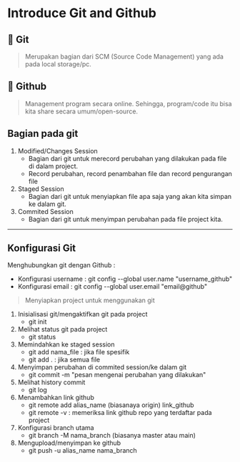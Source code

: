 # Introduce Git and Github
## 🚧 Git
>Merupakan bagian dari SCM (Source Code Management) yang ada pada local storage/pc.

## 🚧 Github
>Management program secara online. Sehingga, program/code itu bisa kita share secara umum/open-source.

## Bagian pada git
1. Modified/Changes Session
   * Bagian dari git untuk merecord perubahan yang dilakukan pada file di dalam project.
   * Record perubahan, record penambahan file dan record pengurangan file
2. Staged Session
   * Bagian dari git untuk menyiapkan file apa saja yang akan kita simpan ke dalam git.
3. Commited Session
   * Bagian dari git untuk menyimpan perubahan pada file project kita.
------------------------------------------
## Konfigurasi Git
Menghubungkan git dengan Github :
- Konfigurasi username : git config --global user.name "username_github"
- Konfigurasi email : git config --global user.email "email@github"

>Menyiapkan project untuk menggunakan git
1. Inisialisasi git/mengaktifkan git pada project
   - git init
2. Melihat status git pada project
   - git status
3. Memindahkan ke staged session
   - git add nama_file : jika file spesifik
   - git add . : jika semua file 
4. Menyimpan perubahan di commited session/ke dalam git
   - git commit -m "pesan mengenai perubahan yang dilakukan"
5. Melihat history commit 
   - git log
6. Menambahkan link github
   - git remote add alias_name (biasanaya origin) link_github
   - git remote -v : memeriksa link github repo yang terdaftar pada project
7. Konfigurasi branch utama
   - git branch -M nama_branch (biasanya master atau main)
8. Mengupload/menyimpan ke github
   - git push -u alias_name nama_branch
  